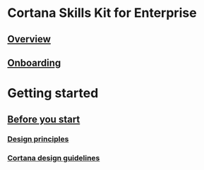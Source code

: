 
# Cortana Skills Kit for Enterprise  

## [Overview](./overview.md)

## [Onboarding](./onboarding.md)

# Getting started

## [Before you start](./before-you-start.md)

### [Design principles](../skills/design-principles.md)

### [Cortana design guidelines](../skills/voicecommand-design-guidelines.md)